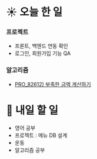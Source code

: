 # ☀️ 오늘 한 일

### 프로젝트
- 프론트, 백엔드 연동 확인
- 로그인, 회원가입 기능 QA

### 알고리즘
- [PRO_82612) 부족한 금액 계산하기](https://school.programmers.co.kr/learn/courses/30/lessons/82612)

# 🚩 내일 할 일
- 영어 공부
- 프로젝트 : 메뉴 DB 설계
- 운동
- 알고리즘 공부
